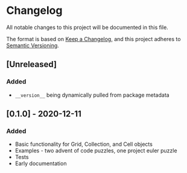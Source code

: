 # Changelog
All notable changes to this project will be documented in this file.

The format is based on [Keep a Changelog](https://keepachangelog.com/en/1.0.0/),
and this project adheres to [Semantic Versioning](https://semver.org/spec/v2.0.0.html).

## [Unreleased]
### Added
- `__version__` being dynamically pulled from package metadata

## [0.1.0] - 2020-12-11
### Added
- Basic functionality for Grid, Collection, and Cell objects
- Examples - two advent of code puzzles, one project euler puzzle
- Tests
- Early documentation
